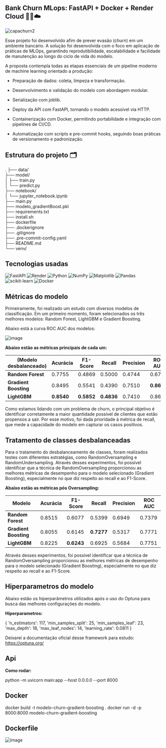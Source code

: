 ## **Bank Churn MLops: FastAPI + Docker + Render Cloud** 🧑‍💻☁️
![capachurn2](https://github.com/user-attachments/assets/64f585e9-246f-4147-8c13-59853454e316)

Esse projeto foi desenvolvido afim de prever evasão (churn) em um ambiente bancário. A solução foi desenvolvida com o foco em aplicação de práticas de MLOps, garantindo reprodutibilidade, escalabilidade e facilidade de manutenção ao longo do ciclo de vida do modelo.

A proposta contempla todas as etapas essenciais de um pipeline moderno de machine learning orientado a produção:

- Preparação de dados: coleta, limpeza e transformação.

- Desenvolvimento e validação do modelo com abordagem modular.

- Serialização com joblib. 

- Deploy da API com FastAPI, tornando o modelo acessível via HTTP.

- Containerização com Docker, permitindo portabilidade e integração com pipelines de CI/CD.

- Automatização com scripts e pre-commit hooks, seguindo boas práticas de versionamento e padronização.

## Estrutura do projeto 🗂️

.
├── data/                            
├── model/                          
│   ├── train.py                    
│   └── predict.py                  
├── notebook/                        
│   └── jupyter_notebook.ipynb      
├── main.py                         
├── modelo_gradientBoost.pkl         
├── requirements.txt                 
├── install.sh                      
├── dockerfile                       
├── .dockerignore                    
├── .gitignore                      
├── .pre-commit-config.yaml          
├── README.md                        
└── venv/                            

## Tecnologias usadas

![FastAPI](https://img.shields.io/badge/FastAPI-005571?style=for-the-badge&logo=fastapi)
![Render](https://img.shields.io/badge/Render-%46E3B7.svg?style=for-the-badge&logo=render&logoColor=white)
![Python](https://img.shields.io/badge/python-3670A0?style=for-the-badge&logo=python&logoColor=ffdd54)
![NumPy](https://img.shields.io/badge/numpy-%23013243.svg?style=for-the-badge&logo=numpy&logoColor=white)
![Matplotlib](https://img.shields.io/badge/Matplotlib-%23ffffff.svg?style=for-the-badge&logo=Matplotlib&logoColor=black)
![Pandas](https://img.shields.io/badge/pandas-%23150458.svg?style=for-the-badge&logo=pandas&logoColor=white)
![scikit-learn](https://img.shields.io/badge/scikit--learn-%23F7931E.svg?style=for-the-badge&logo=scikit-learn&logoColor=white)
![Docker](https://img.shields.io/badge/docker-%230db7ed.svg?style=for-the-badge&logo=docker&logoColor=white)

## Métricas do modelo 

Primeiramente, foi realizado um estudo com diversos modelos de classificação. Em um primeiro momento, foram selecionados os três melhores modelos: Random Forest, LightGBM e Gradient Boosting.

Abaixo está a curva ROC AUC dos modelos: 

![image](https://github.com/user-attachments/assets/8128e8dd-6423-421b-8a43-ff3f3242fc85)

**Abaixo estão as métricas principais de cada um:**

 
|(Modelo desbalanceado)       | Acurácia   | F1-Score   | Recall     | Precision | ROC AUC    |
| --------------------------- | ---------- | ---------- | ---------- | --------- | ---------- |
| **Random Forest**           | 0.7755     | 0.4869     | 0.5000     | 0.4744    | 0.6750     |
| **Gradient Boosting**       | 0.8495     | 0.5541     | 0.4390     | 0.7510    | **0.8694** |
| **LightGBM**                | **0.8540** | **0.5852** | **0.4836** | 0.7410    | 0.8617     |


Como estamos lidando com um problema de churn, o principal objetivo é identificar corretamente a maior quantidade possível de clientes que estão propensos a sair. Por esse motivo, foi dada prioridade à métrica de recall, que mede a capacidade do modelo em capturar os casos positivos.

## Tratamento de classes desbalanceadas

Para o tratamento do desbalanceamento de classes, foram realizados testes com diferentes estratégias, como RandomOversampling e RandomUndersampling.
Através desses experimentos, foi possível identificar que a técnica de RandomOversampling proporcionou as melhores métricas de desempenho para o modelo selecionado (Gradient Boosting), especialmente no que diz respeito ao recall e ao F1-Score.

**Abaixo estão as métricas pós Oversampling:** 

| Modelo                | Acurácia | F1-Score   | Recall     | Precision | ROC AUC |
| --------------------- | -------- | ---------- | ---------- | --------- | ------- |
| **Random Forest**     | 0.8515   | 0.6077     | 0.5399     | 0.6949    | 0.7379  |
| **Gradient Boosting** | 0.8055   | 0.6145     | **0.7277** | 0.5317    | 0.7771  |
| **LightGBM**          | 0.8225   | **0.6243** | 0.6925     | 0.5684    | 0.7751  |

Através desses experimentos, foi possível identificar que a técnica de RandomOversampling proporcionou as melhores métricas de desempenho para o modelo selecionado (Gradient Boosting), especialmente no que diz respeito ao recall e ao F1-Score.


## Hiperparametros do modelo 
Abaixo estão os hiperparâmetros utilizados após o uso do Optuna para busca das melhores configurações do modelo. 

**Hiperparametros:**


{
  'n_estimators': 117,
  'min_samples_split': 25,
  'min_samples_leaf': 23,
  'max_depth': 18,
  'max_leaf_nodes': 14,
  'learning_rate': 0.0811
}

Deixarei a documentação oficial desse framework para estudo:
https://optuna.org/


## Api

**Como rodar:** 

python -m uvicorn main:app --host 0.0.0.0 --port 8000

## Docker

docker build -t modelo-churn-gradient-boosting .
docker run -d -p 8000:8000 modelo-churn-gradient-boosting

## Dockerfile

![image](https://github.com/user-attachments/assets/2ce3106a-fc82-4b6a-9a7b-d2c0003f3ef2)




                   
